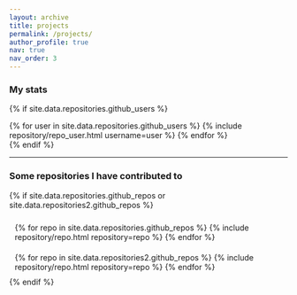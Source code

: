 ```yaml
---
layout: archive
title: projects
permalink: /projects/
author_profile: true
nav: true
nav_order: 3
---
```


### My stats

{% if site.data.repositories.github_users %}
<div class="repositories d-flex flex-wrap flex-md-row flex-column justify-content-between align-items-center">
  {% for user in site.data.repositories.github_users %}
    {% include repository/repo_user.html username=user %}
  {% endfor %}
</div>
{% endif %}

---

### Some repositories I have contributed to

{% if site.data.repositories.github_repos or site.data.repositories2.github_repos %}
<div style="display: flex; flex-wrap: wrap; justify-content: center;">

  <!-- First Column -->
  <div style="flex: 1 1 300px; padding: 10px;">
    {% for repo in site.data.repositories.github_repos %}
      {% include repository/repo.html repository=repo %}
    {% endfor %}
  </div>

  <!-- Second Column -->
  <div style="flex: 1 1 300px; padding: 10px;">
    {% for repo in site.data.repositories2.github_repos %}
      {% include repository/repo.html repository=repo %}
    {% endfor %}
  </div>

</div>
{% endif %}








